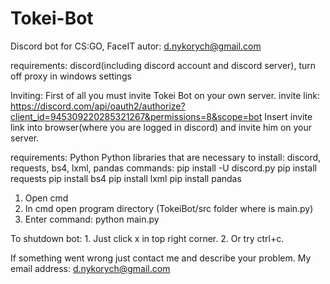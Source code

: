 # Tokei-Bot
Discord bot for CS:GO, FaceIT
autor: d.nykorych@gmail.com

requirements: discord(including discord account and discord server), turn off proxy in windows settings

Inviting:
	First of all you must invite Tokei Bot on your own server.
	invite link: https://discord.com/api/oauth2/authorize?client_id=945309220285321267&permissions=8&scope=bot
	Insert invite link into browser(where you are logged in discord) and invite him on your server.

requirements: Python
Python libraries that are necessary to install: discord, requests, bs4, lxml, pandas
commands: pip install -U discord.py
	  pip install requests
	  pip install bs4
	  pip install lxml
	  pip install pandas


1. Open cmd
2. In cmd open program directory (TokeiBot/src folder where is main.py)
3. Enter command: python main.py

To shutdown bot: 1. Just click x in top right corner.
	         2. Or try ctrl+c.

If something went wrong just contact me and describe your problem. 
My email address: d.nykorych@gmail.com
